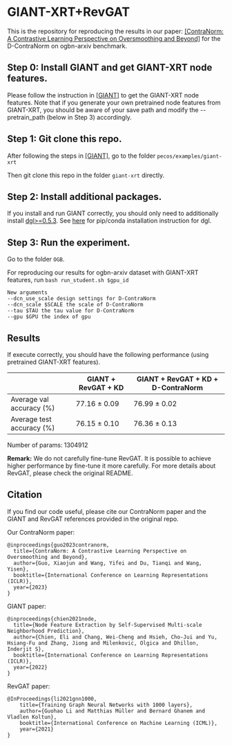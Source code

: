 # GIANT-XRT+RevGAT

This is the repository for reproducing the results in our paper: [[ContraNorm: A Contrastive Learning Perspective on Oversmoothing and Beyond]](https://arxiv.org/abs/2303.06562.pdf) for the D-ContraNorm on ogbn-arxiv benchmark.

## Step 0: Install GIANT and get GIANT-XRT node features.
Please follow the instruction in [[GIANT]](https://github.com/amzn/pecos/tree/mainline/examples/giant-xrt) to get the GIANT-XRT node features. Note that if you generate your own pretrained node features from GIANT-XRT, you should be aware of your save path and modify the --pretrain_path (below in Step 3) accordingly.

## Step 1: Git clone this repo.
After following the steps in [[GIANT]](https://github.com/amzn/pecos/tree/mainline/examples/giant-xrt), go to the folder
`pecos/examples/giant-xrt`

Then git clone this repo in the folder `giant-xrt` directly.

## Step 2: Install additional packages.
If you install and run GIANT correctly, you should only need to additionally install [dgl>=0.5.3](https://github.com/dmlc/dgl). See [here](https://www.dgl.ai/pages/start.html) for pip/conda installation instruction for dgl.

## Step 3: Run the experiment.
Go to the folder `OGB`.

For reproducing our results for ogbn-arxiv dataset with GIANT-XRT features, run `bash run_student.sh $gpu_id`

```
New arguments
--dcn_use_scale design settings for D-ContraNorm
--dcn_scale $SCALE the scale of D-ContraNorm
--tau $TAU the tau value for D-ContraNorm
--gpu $GPU the index of gpu
``` 

## Results
If execute correctly, you should have the following performance (using pretrained GIANT-XRT features).

|  | GIANT + RevGAT + KD | GIANT + RevGAT + KD + D-ContraNorm |
|---|---|---|
| Average val accuracy (%) | 77.16 ± 0.09  | 76.99 ± 0.02 |
| Average test accuracy (%) | 76.15 ± 0.10 | 76.36 ± 0.13 |

Number of params: 1304912

**Remark:** We do not carefully fine-tune RevGAT. It is possible to achieve higher performance by fine-tune it more carefully. For more details about RevGAT, please check the original README.

## Citation
If you find our code useful, please cite our ContraNorm paper and the GIANT and RevGAT references provided in the original repo.

Our ContraNorm paper:
```
@inproceedings{guo2023contranorm,
  title={ContraNorm: A Contrastive Learning Perspective on Oversmoothing and Beyond},
  author={Guo, Xiaojun and Wang, Yifei and Du, Tianqi and Wang, Yisen},
  booktitle={International Conference on Learning Representations (ICLR)},
  year={2023}
}

```
GIANT paper:
```
@inproceedings{chien2021node,
  title={Node Feature Extraction by Self-Supervised Multi-scale Neighborhood Prediction},
  author={Chien, Eli and Chang, Wei-Cheng and Hsieh, Cho-Jui and Yu, Hsiang-Fu and Zhang, Jiong and Milenkovic, Olgica and Dhillon, Inderjit S},
  booktitle={International Conference on Learning Representations (ICLR)},
  year={2022}
}
```

RevGAT paper:

```
@InProceedings{li2021gnn1000,
    title={Training Graph Neural Networks with 1000 layers},
    author={Guohao Li and Matthias Müller and Bernard Ghanem and Vladlen Koltun},
    booktitle={International Conference on Machine Learning (ICML)},
    year={2021}
}
```


